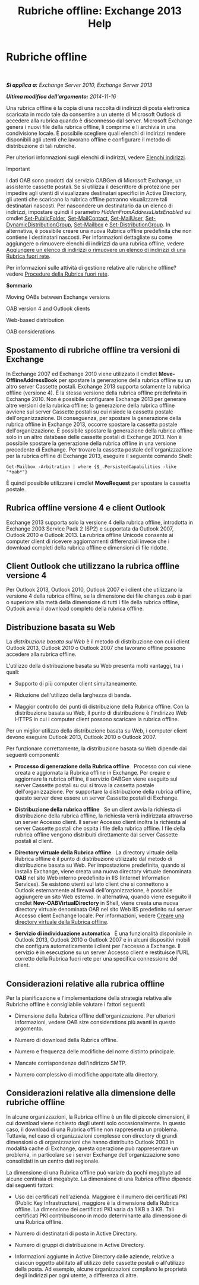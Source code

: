 ﻿---
title: 'Rubriche offline: Exchange 2013 Help'
TOCTitle: Rubriche offline
ms:assetid: a6bcb072-4ab9-400e-a5d0-c05264629097
ms:mtpsurl: https://technet.microsoft.com/it-it/library/Bb232155(v=EXCHG.150)
ms:contentKeyID: 50481363
ms.date: 05/22/2018
mtps_version: v=EXCHG.150
ms.translationtype: MT
---

# Rubriche offline

 

_**Si applica a:** Exchange Server 2010, Exchange Server 2013_

_**Ultima modifica dell'argomento:** 2014-11-16_

Una rubrica offline è la copia di una raccolta di indirizzi di posta elettronica scaricata in modo tale da consentire a un utente di Microsoft Outlook di accedere alla rubrica quando è disconnesso dal server. Microsoft Exchange genera i nuovi file della rubrica offline, li comprime e li archivia in una condivisione locale. È possibile scegliere quali elenchi di indirizzi rendere disponibili agli utenti che lavorano offline e configurare il metodo di distribuzione di tali rubriche.

Per ulteriori informazioni sugli elenchi di indirizzi, vedere [Elenchi indirizzi](https://docs.microsoft.com/it-it/exchange/address-books/address-lists/address-lists).


> [!IMPORTANT]
> I dati OAB sono prodotti dal servizio OABGen di Microsoft Exchange, un assistente cassette postali. Se si utilizza il descrittore di protezione per impedire agli utenti di visualizzare destinatari specifici in Active Directory, gli utenti che scaricano la rubrica offline potranno visualizzare tali destinatari nascosti. Per nascondere un destinatario da un elenco di indirizzi, impostare quindi il parametro <EM>HiddenFromAddressListsEnabled</EM> sui cmdlet <A href="https://technet.microsoft.com/it-it/library/aa998596(v=exchg.150)">Set-PublicFolder</A>, <A href="https://technet.microsoft.com/it-it/library/aa995950(v=exchg.150)">Set-MailContact</A>, <A href="https://technet.microsoft.com/it-it/library/aa995971(v=exchg.150)">Set-MailUser</A>, <A href="https://technet.microsoft.com/it-it/library/bb123796(v=exchg.150)">Set-DynamicDistributionGroup</A>, <A href="https://technet.microsoft.com/it-it/library/bb123981(v=exchg.150)">Set-Mailbox</A> e <A href="https://technet.microsoft.com/it-it/library/bb124955(v=exchg.150)">Set-DistributionGroup</A>. In alternativa, è possibile creare una nuova Rubrica offline predefinita che non contiene i destinatari nascosti. Per informazioni dettagliate su come aggiungere o rimuovere elenchi di indirizzi da una rubrica offline, vedere <A href="add-an-address-list-to-or-remove-an-address-list-from-an-offline-address-book-exchange-2013-help.md">Aggiungere un elenco di indirizzi o rimuovere un elenco di indirizzi di una Rubrica fuori rete</A>.



Per informazioni sulle attività di gestione relative alle rubriche offline? vedere [Procedure della Rubrica fuori rete](https://docs.microsoft.com/it-it/exchange/address-books/offline-address-books/offline-address-book-procedures).

**Sommario**

Moving OABs between Exchange versions

OAB version 4 and Outlook clients

Web-based distribution

OAB considerations

## Spostamento di rubriche offline tra versioni di Exchange

In Exchange 2007 ed Exchange 2010 viene utilizzato il cmdlet **Move-OfflineAddressBook** per spostare la generazione della rubrica offline su un altro server Cassette postali. Exchange 2013 supporta solamente la rubrica offline (versione 4). È la stessa versione della rubrica offline predefinita in Exchange 2010. Non è possibile configurare Exchange 2013 per generare altre versioni della rubrica offline; la generazione della rubrica offline avviene sul server Cassette postali su cui risiede la cassetta postale dell'organizzazione. Di conseguenza, per spostare la generazione della rubrica offline in Exchange 2013, occorre spostare la cassetta postale dell'organizzazione. È possibile spostare la generazione della rubrica offline solo in un altro database delle cassette postali di Exchange 2013. Non è possibile spostare la generazione della rubrica offline in una versione precedente di Exchange. Per trovare la cassetta postale dell'organizzazione per la rubrica offline di Exchange 2013, eseguire il seguente comando Shell:

    Get-Mailbox -Arbitration | where {$_.PersistedCapabilities -like "*oab*"}

È quindi possibile utilizzare i cmdlet **MoveRequest** per spostare la cassetta postale.

## Rubrica offline versione 4 e client Outlook

Exchange 2013 supporta solo la versione 4 della rubrica offline, introdotta in Exchange 2003 Service Pack 2 (SP2) e supportata da Outlook 2007, Outlook 2010 e Outlook 2013. La rubrica offline Unicode consente ai computer client di ricevere aggiornamenti differenziali invece che i download completi della rubrica offline e dimensioni di file ridotte.

## Client Outlook che utilizzano la rubrica offline versione 4

Per Outlook 2013, Outlook 2010, Outlook 2007 e i client che utilizzano la versione 4 della rubrica offline, se la dimensione dei file changes.oab è pari o superiore alla metà della dimensione di tutti i file della rubrica offline, Outlook avvia il download completo della rubrica offline.

## Distribuzione basata su Web

La *distribuzione basata sul Web* è il metodo di distribuzione con cui i client Outlook 2013, Outlook 2010 o Outlook 2007 che lavorano offline possono accedere alla rubrica offline.

L'utilizzo della distribuzione basata su Web presenta molti vantaggi, tra i quali:

  - Supporto di più computer client simultaneamente.

  - Riduzione dell'utilizzo della larghezza di banda.

  - Maggior controllo dei punti di distribuzione della Rubrica offline. Con la distribuzione basata su Web, il punto di distribuzione è l'indirizzo Web HTTPS in cui i computer client possono scaricare la rubrica offline.

Per un miglior utilizzo della distribuzione basata su Web, i computer client devono eseguire Outlook 2013, Outlook 2010 o Outlook 2007.

Per funzionare correttamente, la distribuzione basata su Web dipende dai seguenti componenti:

  - **Processo di generazione della Rubrica offline**   Processo con cui viene creata e aggiornata la Rubrica offline in Exchange. Per creare e aggiornare la rubrica offline, il servizio OABGen viene eseguito sul server Cassette postali su cui si trova la cassetta postale dell'organizzazione. Per supportare la distribuzione della rubrica offline, questo server deve essere un server Cassette postali di Exchange.

  - **Distribuzione della rubrica offline**   Se un client avvia la richiesta di distribuzione della rubrica offline, la richiesta verrà indirizzata attraverso un server Accesso client. Il server Accesso client inoltra la richiesta al server Cassette postali che ospita i file della rubrica offline. I file della rubrica offline vengono distribuiti direttamente dal server Cassette postali al client.

  - **Directory virtuale della Rubrica offline**   La directory virtuale della Rubrica offline è il punto di distribuzione utilizzato dal metodo di distribuzione basata su Web. Per impostazione predefinita, quando si installa Exchange, viene creata una nuova directory virtuale denominata **OAB** nel sito Web interno predefinito in IIS (Internet Information Services). Se esistono utenti sul lato client che si connettono a Outlook esternamente al firewall dell'organizzazione, è possibile aggiungere un sito Web esterno. In alternativa, quando viene eseguito il cmdlet **New-OABVirtualDirectory** in Shell, viene creata una nuova directory virtuale denominata OAB nel sito Web IIS predefinito sul server Accesso client Exchange locale. Per informazioni, vedere [Creare una directory virtuale della Rubrica offline](https://docs.microsoft.com/it-it/exchange/address-books/offline-address-books/create-virtual-directory).

  - **Servizio di individuazione automatica**   È una funzionalità disponibile in Outlook 2013, Outlook 2010 o Outlook 2007 e in alcuni dispositivi mobili che configura automaticamente i client per l'accesso a Exchange. Il servizio è in esecuzione su un server Accesso client e restituisce l'URL corretto della Rubrica fuori rete per una specifica connessione del client.

## Considerazioni relative alla rubrica offline

Per la pianificazione e l'implementazione della strategia relativa alle Rubriche offline è consigliabile valutare i fattori seguenti:

  - Dimensione della Rubrica offline dell'organizzazione. Per ulteriori informazioni, vedere OAB size considerations più avanti in questo argomento.

  - Numero di download della Rubrica offline.

  - Numero e frequenza delle modifiche del nome distinto principale.

  - Mancate corrispondenze dell'indirizzo SMTP.

  - Numero complessivo di modifiche apportate alla directory.

## Considerazioni relative alla dimensione delle rubriche offline

In alcune organizzazioni, la Rubrica offline è un file di piccole dimensioni, il cui download viene richiesto dagli utenti solo occasionalmente. In questo caso, il download di una Rubrica offline non rappresenta un problema. Tuttavia, nel caso di organizzazioni complesse con directory di grandi dimensioni o di organizzazioni che hanno distribuito Outlook 2003 in modalità cache di Exchange, questa operazione può rappresentare un problema, in particolare se i server Exchange dell'organizzazione sono consolidati in un centro dati regionale.

La dimensione di una Rubrica offline può variare da pochi megabyte ad alcune centinaia di megabyte. La dimensione di una Rubrica offline dipende dai seguenti fattori:

  - Uso dei certificati nell'azienda. Maggiore è il numero dei certificati PKI (Public Key Infrastructure), maggiore è la dimensione della Rubrica offline. La dimensione dei certificati PKI varia da 1 KB a 3 KB. Tali certificati PKI contribuiscono in modo determinante alla dimensione di una Rubrica offline.

  - Numero di destinatari di posta in Active Directory.

  - Numero di gruppi di distribuzione in Active Directory.

  - Informazioni aggiunte in Active Directory dalle aziende, relative a ciascun oggetto abilitato all'utilizzo delle cassette postali o all'utilizzo della posta. Ad esempio, alcune organizzazioni compilano le proprietà degli indirizzi per ogni utente, a differenza di altre.

